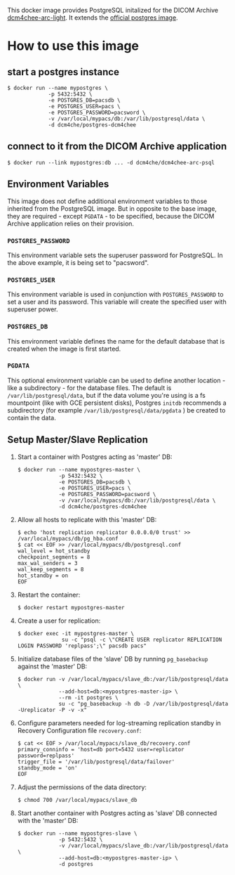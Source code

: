This docker image provides PostgreSQL initalized for the DICOM Archive
[dcm4chee-arc-light](https://github.com/dcm4che/dcm4chee-arc-light/wiki).
It extends the [official postgres image](https://hub.docker.com/_/postgres/).

# How to use this image

## start a postgres instance

```console
$ docker run --name mypostgres \
             -p 5432:5432 \
             -e POSTGRES_DB=pacsdb \
             -e POSTGRES_USER=pacs \
             -e POSTGRES_PASSWORD=pacsword \
             -v /var/local/mypacs/db:/var/lib/postgresql/data \
             -d dcm4che/postgres-dcm4chee
```
## connect to it from the DICOM Archive application

```console
$ docker run --link mypostgres:db ... -d dcm4che/dcm4chee-arc-psql
```

## Environment Variables

This image does not define additional environment variables to those inherited from the PostgreSQL image. But in opposite to the base image, they are required - except `PGDATA` - to be specified, because the DICOM Archive application relies on their provision.

### `POSTGRES_PASSWORD`

This environment variable sets the superuser password for PostgreSQL. In the above example, it is being set to "pacsword".

### `POSTGRES_USER`

This environment variable is used in conjunction with `POSTGRES_PASSWORD` to set a user and its password. This variable will create the specified user with superuser power.

### `POSTGRES_DB`

This environment variable defines the name for the default database that is created when the image is first started.

### `PGDATA`

This optional environment variable can be used to define another location - like a subdirectory - for the database files. The default is `/var/lib/postgresql/data`, but if the data volume you're using is a fs mountpoint (like with GCE persistent disks), Postgres `initdb` recommends a subdirectory (for example `/var/lib/postgresql/data/pgdata` ) be created to contain the data.

## Setup Master/Slave Replication

1. Start a container with Postgres acting as 'master' DB:

    ```console
    $ docker run --name mypostgres-master \
                 -p 5432:5432 \
                 -e POSTGRES_DB=pacsdb \
                 -e POSTGRES_USER=pacs \
                 -e POSTGRES_PASSWORD=pacsword \
                 -v /var/local/mypacs/db:/var/lib/postgresql/data \
                 -d dcm4che/postgres-dcm4chee
    ```
2. Allow all hosts to replicate with this 'master' DB:

    ```console
    $ echo 'host replication replicator 0.0.0.0/0 trust' >> /var/local/mypacs/db/pg_hba.conf
    $ cat << EOF >> /var/local/mypacs/db/postgresql.conf
    wal_level = hot_standby
    checkpoint_segments = 8
    max_wal_senders = 3
    wal_keep_segments = 8
    hot_standby = on
    EOF
    ```
3. Restart the container:

    ```console
    $ docker restart mypostgres-master
    ```
4. Create a user for replication:

    ```console
    $ docker exec -it mypostgres-master \
                  su -c "psql -c \"CREATE USER replicator REPLICATION LOGIN PASSWORD 'replpass';\" pacsdb pacs"
    ```
5. Initialize database files of the 'slave' DB by running `pg_basebackup` against the 'master' DB:

    ```console
    $ docker run -v /var/local/mypacs/slave_db:/var/lib/postgresql/data \
                 --add-host=db:<mypostgres-master-ip> \
                 --rm -it postgres \
                 su -c "pg_basebackup -h db -D /var/lib/postgresql/data -Ureplicator -P -v -x"
    ```
6. Configure parameters needed for log-streaming replication standby in Recovery Configuration file `recovery.conf`:

    ```console
    $ cat << EOF > /var/local/mypacs/slave_db/recovery.conf
    primary_conninfo = 'host=db port=5432 user=replicator password=replpass'
    trigger_file = '/var/lib/postgresql/data/failover'
    standby_mode = 'on'
    EOF
    ```
7. Adjust the permissions of the data directory:

    ```console
    $ chmod 700 /var/local/mypacs/slave_db
    ```
8. Start another container with Postgres acting as 'slave' DB connected with the 'master' DB:

    ```console
    $ docker run --name mypostgres-slave \
                 -p 5432:5432 \
                 -v /var/local/mypacs/slave_db:/var/lib/postgresql/data \
                 --add-host=db:<mypostgres-master-ip> \
                 -d postgres
    ```
